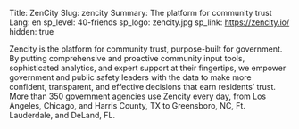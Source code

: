 Title: ZenCity
Slug: zencity
Summary: The platform for community trust
Lang: en
sp_level: 40-friends
sp_logo: zencity.jpg
sp_link: https://zencity.io/
hidden: true

Zencity is the platform for community trust, purpose-built for
government.  By putting comprehensive and proactive community input
tools, sophisticated analytics, and expert support at their
fingertips, we empower government and public safety leaders with the
data to make more confident, transparent, and effective decisions that
earn residents’ trust. More than 350 government agencies use Zencity
every day, from Los Angeles, Chicago, and Harris County, TX to
Greensboro, NC, Ft. Lauderdale, and DeLand, FL.
